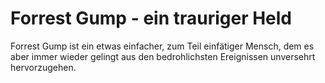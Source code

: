 # Forrest Gump - ein trauriger Held

Forrest Gump ist ein etwas einfacher, zum Teil einfätiger Mensch, dem es aber immer wieder gelingt aus den bedrohlichsten Ereignissen unversehrt hervorzugehen.
